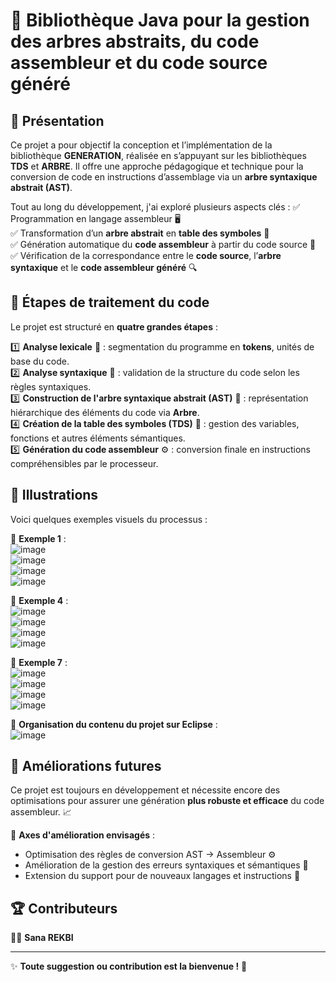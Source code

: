 # 📌 Bibliothèque Java pour la gestion des arbres abstraits, du code assembleur et du code source généré

## 🚀 Présentation

Ce projet a pour objectif la conception et l’implémentation de la bibliothèque **GENERATION**, réalisée en s’appuyant sur les bibliothèques **TDS** et **ARBRE**. Il offre une approche pédagogique et technique pour la conversion de code en instructions d’assemblage via un **arbre syntaxique abstrait (AST)**.

Tout au long du développement, j'ai exploré plusieurs aspects clés :
✅ Programmation en langage assembleur 🖥️  
✅ Transformation d’un **arbre abstrait** en **table des symboles** 📄  
✅ Génération automatique du **code assembleur** à partir du code source 🎯  
✅ Vérification de la correspondance entre le **code source**, l’**arbre syntaxique** et le **code assembleur généré** 🔍  

## 🔎 Étapes de traitement du code

Le projet est structuré en **quatre grandes étapes** :

1️⃣ **Analyse lexicale** 📖 : segmentation du programme en **tokens**, unités de base du code.  
2️⃣ **Analyse syntaxique** 📏 : validation de la structure du code selon les règles syntaxiques.  
3️⃣ **Construction de l'arbre syntaxique abstrait (AST)** 🌳 : représentation hiérarchique des éléments du code via **Arbre**.  
4️⃣ **Création de la table des symboles (TDS)** 📑 : gestion des variables, fonctions et autres éléments sémantiques.  
5️⃣ **Génération du code assembleur** ⚙️ : conversion finale en instructions compréhensibles par le processeur.  

## 🎯 Illustrations

Voici quelques exemples visuels du processus :

📌 **Exemple 1** :  
![image](https://github.com/user-attachments/assets/fc0dc805-2208-448d-ac3e-a8e5cf68a3c6)  
![image](https://github.com/user-attachments/assets/66238325-4629-43dd-9bc2-36c8ca8b7291)  
![image](https://github.com/user-attachments/assets/fd72e491-8e02-47ca-b7c2-f0936c7a6379)  
![image](https://github.com/user-attachments/assets/b99a23a6-7a83-44d6-af51-6067536da433)  

📌 **Exemple 4** :  
![image](https://github.com/user-attachments/assets/42610076-4752-46d7-81ce-7db994136fe4)  
![image](https://github.com/user-attachments/assets/54e5372c-8d49-473b-b66a-4662b2d25ecc)  
![image](https://github.com/user-attachments/assets/08813e8b-b83a-4d4b-bb64-416c8d7d6505)  
![image](https://github.com/user-attachments/assets/9d1662c2-e21b-4377-901e-12c316d0f0c4)  

📌 **Exemple 7** :  
![image](https://github.com/user-attachments/assets/2eb6acc6-7a3c-46b0-9545-45e7cc95dcb3)  
![image](https://github.com/user-attachments/assets/85ab02bf-ce99-4740-a856-57061df09c20)  
![image](https://github.com/user-attachments/assets/e72edd3b-b018-4ac7-b146-f42a9d06e7de)  
![image](https://github.com/user-attachments/assets/77cc282b-cf89-4cd2-aaef-e1b59c6b3d22)  

🔗 **Organisation du contenu du projet sur Eclipse** :  
![image](https://github.com/sana-rekbi/Generateur/assets/138128268/34828ea4-44aa-4f66-897f-c2ea9c43ac67)  

## 🚀 Améliorations futures

Ce projet est toujours en développement et nécessite encore des optimisations pour assurer une génération **plus robuste et efficace** du code assembleur. 📈  

🔧 **Axes d'amélioration envisagés** :  
- Optimisation des règles de conversion AST → Assembleur ⚙️  
- Amélioration de la gestion des erreurs syntaxiques et sémantiques 🚨  
- Extension du support pour de nouveaux langages et instructions 🚀  

## 🏆 Contributeurs

👩‍💻 **Sana REKBI**  

---

✨ **Toute suggestion ou contribution est la bienvenue !** 🚀

